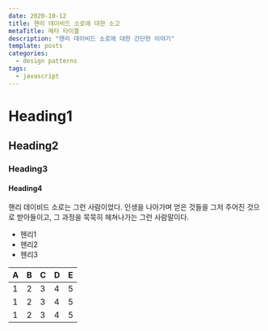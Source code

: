 ```yaml
---
date: 2020-10-12
title: 핸리 데이비드 소로에 대한 소고
metaTitle: 메타 타이틀
description: "헨리 데이비드 소로에 대한 간단한 이야기"
template: posts
categories:
  - design patterns
tags:
  - javascript
---
```


# Heading1

## Heading2

### Heading3

#### Heading4

핸리 데이비드 소로는 그런 사람이었다. 인생을 나아가며 얻은 것들을 그저 주어진 것으로 받아들이고, 그 과정을 묵묵히 헤쳐나가는 그런 사람말이다.

- 헨리1
- 헨리2
- 헨리3


| A  | B  | C  | D  | E  |
|---|---|---|---|---|
|  1 | 2  | 3  | 4  | 5  |
|  1 | 2  |3   | 4  |5   |
|  1 | 2  |3   | 4  | 5  |
